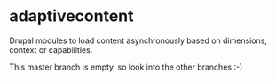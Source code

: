 adaptivecontent
===============

Drupal modules to load content asynchronously based on dimensions, context or capabilities.

This master branch is empty, so look into the other branches :-)
